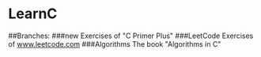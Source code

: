 # LearnC

##Branches:
###new           Exercises of "C Primer Plus"
###LeetCode      Exercises of www.leetcode.com
###Algorithms    The book "Algorithms in C"
